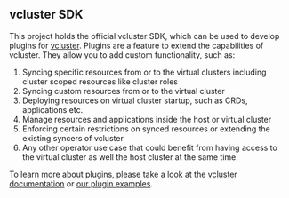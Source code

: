 ## vcluster SDK

This project holds the official vcluster SDK, which can be used to develop plugins for [vcluster](https://github.com/loft-sh/vcluster). Plugins are a feature to extend the capabilities of vcluster. They allow you to add custom functionality, such as:

1. Syncing specific resources from or to the virtual clusters including cluster scoped resources like cluster roles
2. Syncing custom resources from or to the virtual cluster
3. Deploying resources on virtual cluster startup, such as CRDs, applications etc.
4. Manage resources and applications inside the host or virtual cluster
5. Enforcing certain restrictions on synced resources or extending the existing syncers of vcluster
6. Any other operator use case that could benefit from having access to the virtual cluster as well the host cluster at the same time.

To learn more about plugins, please take a look at the [vcluster documentation](https://www.vcluster.com/docs) or [our plugin examples](https://github.com/loft-sh/vcluster-sdk/tree/main/examples).
